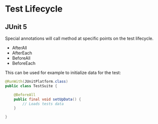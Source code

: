 # Test Lifecycle

## JUnit 5

Special annotations will call method at specific points on the test lifecycle.

* AfterAll
* AfterEach
* BeforeAll
* BeforeEach

This can be used for example to initialize data for the test:

```java
@RunWith(JUnitPlatform.class)
public class TestSuite {

    @BeforeAll
    public final void setUpData() {
        // Loads tests data
    }

}
```

